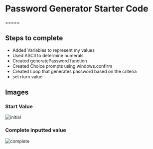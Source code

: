 # Password Generator Starter Code
=====

## Steps to complete
- Added Variables to represent my values
- Used ASCII to determine numerals
- Created generatePassword function
- Created Choice prompts using windows.confirm
- Created Loop that generates password based on the criteria
- set rturn value
  
## Images
  
  ### Start Value
  ![initial](https://user-images.githubusercontent.com/98830462/156898382-0a00126a-9160-43fb-b970-60f4bc3ecdd3.png)
  
  ### Complete inputted value
  ![complete](https://user-images.githubusercontent.com/98830462/156898381-535f3989-2e3f-4655-849c-a1710f2e8193.png)
